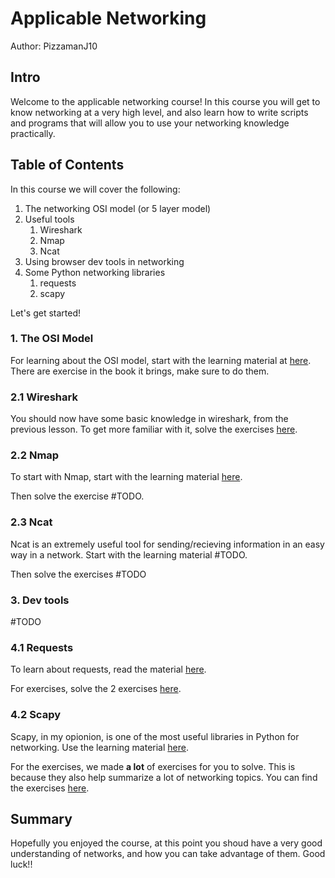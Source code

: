 # Applicable Networking
Author: PizzamanJ10

## Intro
Welcome to the applicable networking course!
In this course you will get to know networking at a very high level, and also learn how to write scripts and programs that will allow you to use your networking knowledge practically. 

## Table of Contents
In this course we will cover the following:
1. The networking OSI model (or 5 layer model)
2. Useful tools
	1. Wireshark
	2. Nmap
	3. Ncat
3. Using browser dev tools in networking
4. Some Python networking libraries
	1. requests
	2. scapy

Let's get started!

### 1. The OSI Model
For learning about the OSI model, start with the learning material at [here](/Learning_Material/Networking/OSI_Model.md).
There are exercise in the book it brings, make sure to do them. 

### 2.1 Wireshark
You should now have some basic knowledge in wireshark, from the previous lesson.
To get more familiar with it, solve the exercises [here](/Exercises/Networking/Wireshark).

### 2.2 Nmap
To start with Nmap, start with the learning material [here](/Learning_Material/Networking/Nmap.md).

Then solve the exercise #TODO.

### 2.3 Ncat
Ncat is an extremely useful tool for sending/recieving information in an easy way in a network.
Start with the learning material #TODO.

Then solve the exercises #TODO

### 3. Dev tools
#TODO

### 4.1 Requests
To learn about requests, read the material [here](/Learning_Material/Python/requests.md).

For exercises, solve the 2 exercises [here](/Exercises/Python/Requests.md).

### 4.2 Scapy
Scapy, in my opionion, is one of the most useful libraries in Python for networking. 
Use the learning material [here](/Learning_Material/Python/scapy.md).

For the exercises, we made **a lot** of exercises for you to solve.
This is because they also help summarize a lot of networking topics. 
You can find the exercises [here](/Exercises/Python/Scapy).


## Summary
Hopefully you enjoyed the course, at this point you shoud have a very good understanding of networks, and how you can take advantage of them. 
Good luck!!


